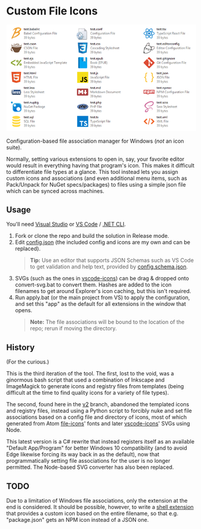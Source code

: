 # Custom File Icons

![Example](example.png)

Configuration-based file association manager for Windows (_not_ an icon suite).

Normally, setting various extensions to open in, say, your favorite editor would result in everything having that program's icon. This makes it difficult to differentiate file types at a glance. This tool instead lets you assign custom icons and associations (and even additional menu items, such as Pack/Unpack for NuGet specs/packages) to files using a simple json file which can be synced across machines.

## Usage

You'll need [Visual Studio](https://visualstudio.microsoft.com/vs/) or [VS Code](https://code.visualstudio.com/) / [.NET CLI](https://docs.microsoft.com/en-us/dotnet/core/tools/).

1. Fork or clone the repo and build the solution in Release mode.
2. Edit [config.json](config.json) (the included config and icons are my own and can be replaced).
   > **Tip:** Use an editor that supports JSON Schemas such as VS Code to get validation and help text, provided by [config.schema.json](config.schema.json).
3. SVGs (such as the ones in [vscode-icons](https://github.com/vscode-icons/vscode-icons)) can be drag & dropped onto convert-svg.bat to convert them. Hashes are added to the icon filenames to get around Explorer's icon caching, but this isn't required.
4. Run apply.bat (or the main project from VS) to apply the configuration, and set this "app" as the default for all extensions in the window that opens.
   > **Note:** The file associations will be bound to the location of the repo; rerun if moving the directory.

## History

(For the curious.)

This is the third iteration of the tool. The first, lost to the void, was a ginormous bash script that used a combination of Inkscape and ImageMagick to generate icons and registry files from templates (being difficult at the time to find quality icons for a variety of file types).

The second, found here in the [v2](https://github.com/maxkagamine/custom-file-icons/tree/v2) branch, abandoned the templated icons and registry files, instead using a Python script to forcibly nuke and set file associations based on a config file and directory of icons, most of which generated from Atom [file-icons](https://github.com/file-icons/atom)' fonts and later [vscode-icons](https://marketplace.visualstudio.com/items?itemName=robertohuertasm.vscode-icons)' SVGs using Node.

This latest version is a C# rewrite that instead registers itself as an available "Default App/Program" for better Windows 10 compatibility (and to avoid Edge likewise forcing its way back in as the default), now that programmatically setting file associations for the user is no longer permitted. The Node-based SVG converter has also been replaced.

## TODO

Due to a limitation of Windows file associations, only the extension at the end is considered. It should be possible, however, to write a [shell extension](https://msdn.microsoft.com/en-us/library/windows/desktop/cc144122(v=vs.85).aspx) that provides a custom icon based on the entire filename, so that e.g. "package.json" gets an NPM icon instead of a JSON one.
